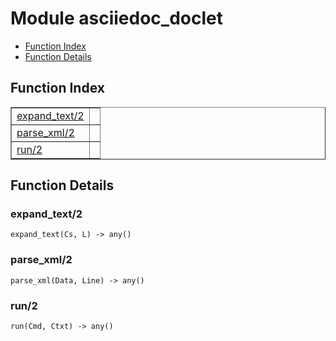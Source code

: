 

# Module asciiedoc_doclet #
* [Function Index](#index)
* [Function Details](#functions)


<a name="index"></a>

## Function Index ##


<table width="100%" border="1" cellspacing="0" cellpadding="2" summary="function index"><tr><td valign="top"><a href="#expand_text-2">expand_text/2</a></td><td></td></tr><tr><td valign="top"><a href="#parse_xml-2">parse_xml/2</a></td><td></td></tr><tr><td valign="top"><a href="#run-2">run/2</a></td><td></td></tr></table>


<a name="functions"></a>

## Function Details ##

<a name="expand_text-2"></a>

### expand_text/2 ###

`expand_text(Cs, L) -> any()`


<a name="parse_xml-2"></a>

### parse_xml/2 ###

`parse_xml(Data, Line) -> any()`


<a name="run-2"></a>

### run/2 ###

`run(Cmd, Ctxt) -> any()`


